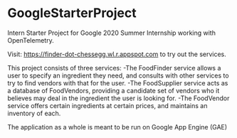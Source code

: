 # GoogleStarterProject

Intern Starter Project for Google 2020 Summer Internship working with OpenTelemetry.

Visit: https://finder-dot-chessegg.wl.r.appspot.com to try out the services.

This project consists of three services: 
-The FoodFinder service allows a user to specify an ingredient they need, 
and consults with other services to try to find vendors with that for the user. 
-The FoodSupplier service acts as a database of FoodVendors, providing a candidate set of vendors who it believes may deal in the 
ingredient the user is looking for. 
-The FoodVendor service offers certain ingredients at certain prices, and maintains an inventory of each.

The application as a whole is meant to be run on Google App Engine (GAE)

